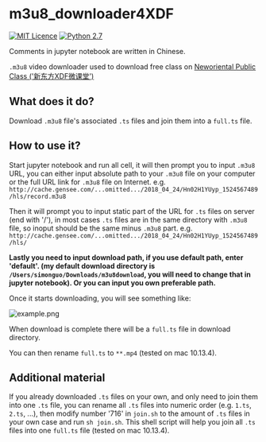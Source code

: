 # m3u8_downloader4XDF

[![MIT Licence](https://badges.frapsoft.com/os/mit/mit.svg?v=103)](https://opensource.org/licenses/mit-license.php)
[![Python 2.7](https://img.shields.io/badge/python-3.6-green.svg)](https://www.python.org/)

Comments in jupyter notebook are written in Chinese.

`.m3u8` video downloader used to download free class on [Neworiental Public Class ('新东方XDF微课堂')](http://weike.xdf.cn) 

## What does it do?

Download `.m3u8` file's associated `.ts` files and join them into a `full.ts` file.

## How to use it?

Start jupyter notebook and run all cell, it will then prompt you to input `.m3u8` URL, you can either input absolute path to your `.m3u8` file on your computer or the full URL link for `.m3u8` file on Internet. 
e.g. `http://cache.gensee.com/...omitted.../2018_04_24/Hn02H1YUyp_1524567489/hls/record.m3u8`

Then it will prompt you to input static part of the URL for `.ts` files on server (end with \'/\'), in most cases `.ts` files are in the same directory with `.m3u8` file, so inoput should be the same minus `.m3u8` part. 
e.g. `http://cache.gensee.com/...omitted.../2018_04_24/Hn02H1YUyp_1524567489/hls/`

**Lastly you need to input download path, if you use default path, enter 'default'. (my default download directory is `/Users/simonguo/Downloads/m3u8download`, you will need to change that in jupyter notebook). Or you can input you own preferable path.**

Once it starts downloading, you will see something like:

![example.png](https://github.com/sgyzetrov/m3u8_downloader4XDF/blob/master/example.png)

When download is complete there will be a `full.ts` file in download directory.

You can then rename `full.ts` to `**.mp4` (tested on mac 10.13.4).

## Additional material

If you already downloaded `.ts` files on your own, and only need to join them into one `.ts` file, you can rename all `.ts` files into numeric order (e.g. `1.ts`, `2.ts`, ...), then modify number '716' in `join.sh` to the amount of `.ts` files in your own case and run `sh join.sh`. This shell script will help you join all `.ts` files into one `full.ts` file (tested on mac 10.13.4).

